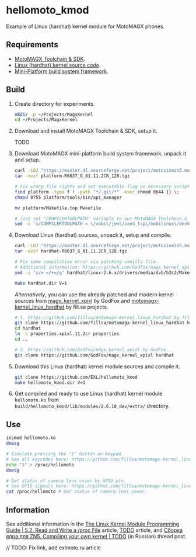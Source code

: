 hellomoto_kmod
==============

Example of Linux (hardhat) kernel module for MotoMAGX phones.

## Requirements

* [MotoMAGX Toolchain & SDK](TODO).
* [Linux (hardhat) kernel source code](https://sourceforge.net/projects/motozinezn5.motorola/files/MOTOZINE%20ZN5/R6637_G_81.11.2CR_128/hardhat-R6637_G_81.11.2CR_128.tgz/download).
* [Mini-Platform build system framework](https://sourceforge.net/projects/motozinezn5.motorola/files/MOTOZINE%20ZN5/R6637_G_81.11.2CR_128/platform-R6637_G_81.11.2CR_128.tgz/download).

## Build

1. Create directory for experiments.

    ```bash
    mkdir -p ~/Projects/MagxKernel
    cd ~/Projects/MagxKernel
    ```

2. Download and install MotoMAGX Toolchain & SDK, setup it.

    TODO

3. Download MotoMAGX mini-platform build system framework, unpack it and setup.

    ```bash
    curl -LOJ "https://master.dl.sourceforge.net/project/motozinezn5.motorola/MOTOZINE%20ZN5/R6637_G_81.11.2CR_128/platform-R6637_G_81.11.2CR_128.tgz"
    tar -xvzf platform-R6637_G_81.11.2CR_128.tgz

    # Fix wrong file rights and set executable flag on necessary script.
    find platform -type f ! -path "*/.git/*" -exec chmod 0644 {} \;
    chmod 0755 platform/tools/bin/api_manager

    mv platform/Makefile.top Makefile

    # Just set "COMPILERTOOLPATH" variable to our MotoMAGX Toolchain & SDK.
    sed -i 's/COMPILERTOOLPATH = \/vobs\/jem\/cee4_lsp\/mobilinux\/devkit\/arm\/v6_vfp_le\/bin/COMPILERTOOLPATH = \/arm-eabi\/bin/g' Makefile
    ```

4. Download Linux (hardhat) sources, unpack it, setup and compile.

    ```bash
    curl -LOJ "https://master.dl.sourceforge.net/project/motozinezn5.motorola/MOTOZINE%20ZN5/R6637_G_81.11.2CR_128/hardhat-R6637_G_81.11.2CR_128.tgz"
    tar -xvzf hardhat-R6637_G_81.11.2CR_128.tgz

    # Fix some compilation error via patching vanilla file.
    # Additional information: https://github.com/GodFox/magx_kernel_xpixl/pull/1
    sed -i 's/+ =/+=/g' hardhat/linux-2.6.x/drivers/media/dvb/b2c2/Makefile

    make hardhat.dir V=1
    ```

    *Alternatively*, you can use the already patched and modern kernel sources from [magx_kernel_xpixl](https://github.com/GodFox/magx_kernel_xpixl) by GodFox and [motomagx-kernel_linux_hardhat](https://github.com/fillsa/motomagx-kernel_linux_hardhat) by fill.sa projects.

    ```bash
    # 1. https://github.com/fillsa/motomagx-kernel_linux_hardhat by fill.sa.
    git clone https://github.com/fillsa/motomagx-kernel_linux_hardhat hardhat
    cd hardhat
    ln -s properties.xpixl.11.2cr properties
    cd ..

    # 2. https://github.com/GodFox/magx_kernel_xpixl by GodFox.
    git clone https://github.com/GodFox/magx_kernel_xpixl hardhat
    ```

5. Download this Linux (hardhat) kernel module sources and compile it.

    ```bash
    git clone https://github.com/EXL/hellomoto_kmod
    make hellomoto_kmod.dir V=1
    ```

6. Get compiled and ready to use Linux (hardhat) kernel module `hellomoto.ko` from `build/hellomoto_kmod/lib/modules/2.6.10_dev/extra/` directory.

## Use

```bash
insmod hellomoto.ko
dmesg

# Simulate pressing the "1" button on keypad.
# See all keycodes here: https://github.com/fillsa/motomagx-kernel_linux_hardhat/blob/master/linux-2.6.x/include/linux/keypad.h
echo "1" > /proc/hellomoto
dmesg

# Get status of camera lens cover by GPIO pin.
# See GPIO signals here: https://github.com/fillsa/motomagx-kernel_linux_hardhat/blob/master/linux-2.6.x/include/asm-arm/mot-gpio.h
cat /proc/hellomoto # Get status of camera lens cover.
```

## Information

See additional information in the [The Linux Kernel Module Programming Guide | 5.2. Read and Write a /proc File](https://linux.die.net/lkmpg/x769.html) article, [TODO](https://exlmoto/TODO) article, and [Сборка ядра для ZN5. Compiling your own kernel | TODO](https://forum.motofan.ru/index.php?showtopic=178297) (in Russian) thread post.

// TODO: Fix link, add exlmoto.ru article
